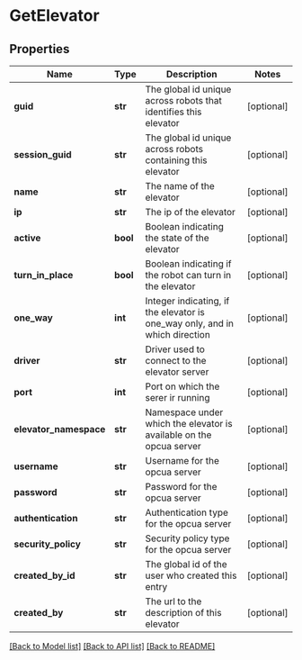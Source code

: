 # GetElevator

## Properties
Name | Type | Description | Notes
------------ | ------------- | ------------- | -------------
**guid** | **str** | The global id unique across robots that identifies this elevator | [optional] 
**session_guid** | **str** | The global id unique across robots containing this elevator | [optional] 
**name** | **str** | The name of the elevator | [optional] 
**ip** | **str** | The ip of the elevator | [optional] 
**active** | **bool** | Boolean indicating the state of the elevator | [optional] 
**turn_in_place** | **bool** | Boolean indicating if the robot can turn in the elevator | [optional] 
**one_way** | **int** | Integer indicating, if the elevator is one_way only, and in which direction | [optional] 
**driver** | **str** | Driver used to connect to the elevator server | [optional] 
**port** | **int** | Port on which the serer ir running | [optional] 
**elevator_namespace** | **str** | Namespace under which the elevator is available on the opcua server | [optional] 
**username** | **str** | Username for the opcua server | [optional] 
**password** | **str** | Password for the opcua server | [optional] 
**authentication** | **str** | Authentication type for the opcua server | [optional] 
**security_policy** | **str** | Security policy type for the opcua server | [optional] 
**created_by_id** | **str** | The global id of the user who created this entry | [optional] 
**created_by** | **str** | The url to the description of this elevator | [optional] 

[[Back to Model list]](../README.md#documentation-for-models) [[Back to API list]](../README.md#documentation-for-api-endpoints) [[Back to README]](../README.md)


